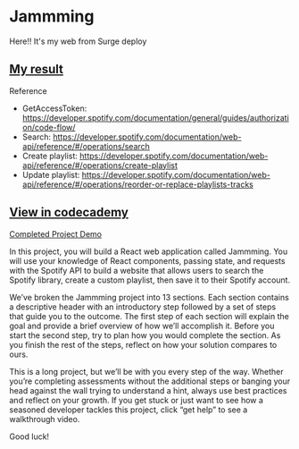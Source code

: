 # Jammming


Here!! It's my web from Surge deploy
## [My result](http://jammming-tee.surge.sh)

Reference
- GetAccessToken: https://developer.spotify.com/documentation/general/guides/authorization/code-flow/
- Search: https://developer.spotify.com/documentation/web-api/reference/#/operations/search
- Create playlist: https://developer.spotify.com/documentation/web-api/reference/#/operations/create-playlist
- Update playlist: https://developer.spotify.com/documentation/web-api/reference/#/operations/reorder-or-replace-playlists-tracks

## [View in codecademy](https://www.codecademy.com/paths/build-web-apps-with-react/tracks/react-capstone/modules/jammming-capstone/projects/jammming-prj)

[Completed Project Demo](https://jsd-1-react-jamming.vercel.app/)

In this project, you will build a React web application called Jammming. You will use your knowledge of React components, passing state, and requests with the Spotify API to build a website that allows users to search the Spotify library, create a custom playlist, then save it to their Spotify account.

We’ve broken the Jammming project into 13 sections. Each section contains a descriptive header with an introductory step followed by a set of steps that guide you to the outcome. The first step of each section will explain the goal and provide a brief overview of how we’ll accomplish it. Before you start the second step, try to plan how you would complete the section. As you finish the rest of the steps, reflect on how your solution compares to ours.

This is a long project, but we’ll be with you every step of the way. Whether you’re completing assessments without the additional steps or banging your head against the wall trying to understand a hint, always use best practices and reflect on your growth. If you get stuck or just want to see how a seasoned developer tackles this project, click “get help” to see a walkthrough video.

Good luck!
